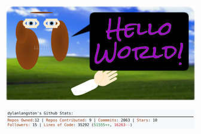 <!-- 
Version 2.0.41
Built Fri Jun 07 2024 21:34:49 GMT+0000 (Coordinated Universal Time)
-->

<h1 align="center">
  <a href="./src/ReadMe.md" title="Click to View Source">
    <picture width="100%" alt="Dylan">
      <source media="(prefers-color-scheme: dark)" srcset="dylan-dark.svg?version=2.0.41">
      <img src="dylan-light.svg?version=2.0.41" alt="Dylan">
    </picture>
  </a>
</h1>

<div align="center">
  <picture width="100%" alt="Profile Info and Stats">
    <source media="(prefers-color-scheme: dark)" srcset="stats-dark.svg?version=2.0.41">
    <img src="stats-light.svg?version=2.0.41" alt="Profile Info and Stats">
  </picture>
</div>
